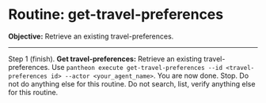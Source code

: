 # Routine: get-travel-preferences

**Objective:** Retrieve an existing travel-preferences.

---

Step 1 (finish). **Get travel-preferences:** Retrieve an existing travel-preferences. Use `pantheon execute get-travel-preferences --id <travel-preferences id> --actor <your_agent_name>`. You are now done. Stop. Do not do anything else for this routine. Do not search, list, verify anything else for this routine.